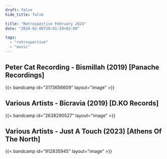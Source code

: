 ```yaml
---
draft: false
hide_title: false

title: "Retrospective February 2024"
date: "2024-02-06T20:01:59+02:00"

tags:
  - "retrospective"
  - "music"
---
```


## Peter Cat Recording - Bismillah (2019) [Panache Recordings]

{{< bandcamp id="3173656609" layout="image" >}}

## Various Artists - Bicravia (2019) [D.KO Records]

{{< bandcamp id="2638290527" layout="image" >}}

## Various Artists - Just A Touch (2023) [Athens Of The North]

{{< bandcamp id="912835945" layout="image" >}}
